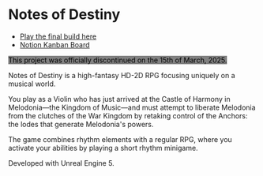 # Notes of Destiny
- [Play the final build here](https://flow-state-interactive.itch.io/notes-of-destiny)
- [Notion Kanban Board](https://kush-sethi.notion.site/eab597389bf74234a3cabbceb9ad8894?v=67d6b0a8d601456283f25f0849d79219&pvs=4)

<mark style="background-color: grey">This project was officially discontinued on the 15th of March, 2025.</mark>

Notes of Destiny is a high-fantasy HD-2D RPG focusing uniquely on a musical world. 

You play as a Violin who has just arrived at the Castle of Harmony in Melodonia—the Kingdom of Music—and must attempt to liberate Melodonia from the clutches of the War Kingdom by retaking control of the Anchors: the lodes that generate Melodonia's powers. 

The game combines rhythm elements with a regular RPG, where you activate your abilities by playing a short rhythm minigame.

Developed with Unreal Engine 5.
